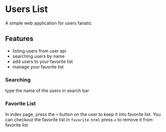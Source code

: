 # Users  List
A simple web application for users fanatic

## Features
- listing users from user api
- searching users by name
- add users to your favorite list
- manage your favorite list

### Searching
type the name of the users in search bar
### Favorite List
In index page, press the `+` button on the user to keep it into favorite list.
You can checkout the favorite list in `favorite.html`
press `x` to remove it from favorite list